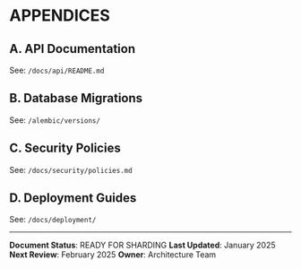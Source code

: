 # APPENDICES

## A. API Documentation
See: `/docs/api/README.md`

## B. Database Migrations
See: `/alembic/versions/`

## C. Security Policies
See: `/docs/security/policies.md`

## D. Deployment Guides
See: `/docs/deployment/`

---

**Document Status**: READY FOR SHARDING
**Last Updated**: January 2025
**Next Review**: February 2025
**Owner**: Architecture Team